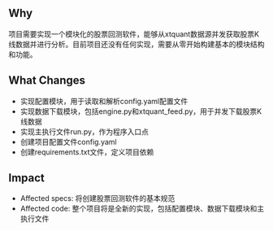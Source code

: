 ## Why
项目需要实现一个模块化的股票回测软件，能够从xtquant数据源并发获取股票K线数据并进行分析。目前项目还没有任何实现，需要从零开始构建基本的模块结构和功能。

## What Changes
- 实现配置模块，用于读取和解析config.yaml配置文件
- 实现数据下载模块，包括engine.py和xtquant_feed.py，用于并发下载股票K线数据
- 实现主执行文件run.py，作为程序入口点
- 创建项目配置文件config.yaml
- 创建requirements.txt文件，定义项目依赖

## Impact
- Affected specs: 将创建股票回测软件的基本规范
- Affected code: 整个项目将是全新的实现，包括配置模块、数据下载模块和主执行文件